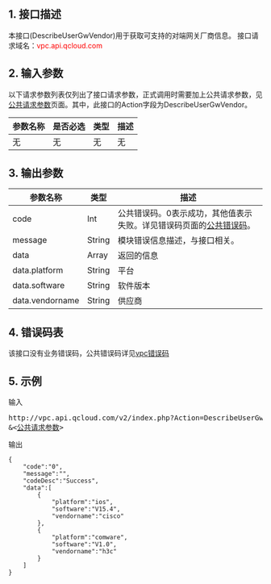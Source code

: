 ## 1. 接口描述
本接口(DescribeUserGwVendor)用于获取可支持的对端网关厂商信息。
接口请求域名：<font style='color:red'>vpc.api.qcloud.com </font>



## 2. 输入参数
以下请求参数列表仅列出了接口请求参数，正式调用时需要加上公共请求参数，见<a href='/document/product/215/4772' title='公共请求参数'>公共请求参数</a>页面。其中，此接口的Action字段为DescribeUserGwVendor。

| 参数名称 | 是否必选  | 类型 | 描述 |
|---------|---------|---------|---------|
|无|无|无|无|

## 3. 输出参数

| 参数名称 | 类型 | 描述 |
|---------|---------|---------|
| code | Int | 公共错误码。0表示成功，其他值表示失败。详见错误码页面的<a href='/document/api/215/4781' title='公共错误码'>公共错误码</a>。|
| message | String | 模块错误信息描述，与接口相关。|
| data | Array | 返回的信息 |
| data.platform | String | 平台 | 
| data.software | String | 软件版本| 
| data.vendorname | String | 供应商 | 

## 4. 错误码表
该接口没有业务错误码，公共错误码详见<a href="/doc/api/245/4924" title="私有网络错误码">vpc错误码</a>

## 5. 示例
输入
<pre>
http://vpc.api.qcloud.com/v2/index.php?Action=DescribeUserGwVendor
&<<a href="/doc/api/229/6976">公共请求参数</a>>
</pre>
输出
```
{
    "code":"0",
    "message":"",
    "codeDesc":"Success",
    "data":[
        {
            "platform":"ios",
            "software":"V15.4",
            "vendorname":"cisco"
        },
        {
            "platform":"comware",
            "software":"V1.0",
            "vendorname":"h3c"
        }
    ]
}
```

